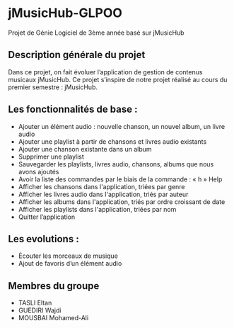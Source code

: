 # jMusicHub-GLPOO

Projet de Génie Logiciel de 3ème année basé sur jMusicHub

## Description générale du projet

Dans ce projet, on fait évoluer l’application de gestion de contenus musicaux jMusicHub. 
Ce projet s’inspire de notre projet réalisé au cours du premier semestre : jMusicHub.

## Les fonctionnalités de base : 
* Ajouter un élément audio : nouvelle chanson, un nouvel album, un livre audio
* Ajouter une playlist à partir de chansons et livres audio existants
* Ajouter une chanson existante dans un album
* Supprimer une playlist
* Sauvegarder les playlists, livres audio, chansons, albums que nous avons ajoutés
* Avoir la liste des commandes par le biais de la commande : « h » Help
* Afficher les chansons dans l'application, triées par genre
* Afficher les livres audio dans l'application, triés par auteur
* Afficher les albums dans l'application, triés par ordre croissant de date
* Afficher les playlists dans l'application, triées par nom
* Quitter l’application 

## Les evolutions :
* Écouter les morceaux de musique
* Ajout de favoris d’un élément audio

## Membres du groupe
* TASLI Eltan
* GUEDIRI Wajdi
* MOUSBAI Mohamed-Ali


